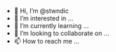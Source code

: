 - 👋 Hi, I’m @stwndic
- 👀 I’m interested in ...
- 🌱 I’m currently learning ...
- 💞️ I’m looking to collaborate on ...
- 📫 How to reach me ...

<!---
stwndic/stwndic is a ✨ special ✨ repository because its `README.md` (this file) appears on your GitHub profile.
You can click the Preview link to take a look at your changes.
--->
